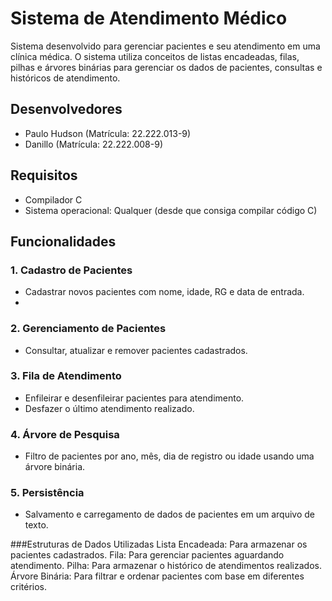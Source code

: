 # Sistema de Atendimento Médico

Sistema desenvolvido para gerenciar pacientes e seu atendimento em uma clínica médica. O sistema utiliza conceitos de listas encadeadas, filas, pilhas e árvores binárias para gerenciar os dados de pacientes, consultas e históricos de atendimento.

## Desenvolvedores

- Paulo Hudson (Matrícula: 22.222.013-9)
- Danillo (Matrícula: 22.222.008-9)

## Requisitos

- Compilador C 
- Sistema operacional: Qualquer (desde que consiga compilar código C)

## Funcionalidades

### 1. Cadastro de Pacientes
- Cadastrar novos pacientes com nome, idade, RG e data de entrada.
- 
### 2. Gerenciamento de Pacientes
- Consultar, atualizar e remover pacientes cadastrados.

### 3. Fila de Atendimento
- Enfileirar e desenfileirar pacientes para atendimento.
- Desfazer o último atendimento realizado.

### 4. Árvore de Pesquisa
- Filtro de pacientes por ano, mês, dia de registro ou idade usando uma árvore binária.

### 5. Persistência
- Salvamento e carregamento de dados de pacientes em um arquivo de texto.

###Estruturas de Dados Utilizadas
Lista Encadeada: Para armazenar os pacientes cadastrados.
Fila: Para gerenciar pacientes aguardando atendimento.
Pilha: Para armazenar o histórico de atendimentos realizados.
Árvore Binária: Para filtrar e ordenar pacientes com base em diferentes critérios.
